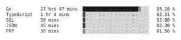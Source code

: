 <!--START_SECTION:waka-->

```txt
Go           27 hrs 47 mins  █████████████████████▒░░░   85.28 %
TypeScript   1 hr 4 mins     ▓░░░░░░░░░░░░░░░░░░░░░░░░   03.31 %
SQL          56 mins         ▓░░░░░░░░░░░░░░░░░░░░░░░░   02.90 %
JSON         45 mins         ▓░░░░░░░░░░░░░░░░░░░░░░░░   02.30 %
PHP          30 mins         ▒░░░░░░░░░░░░░░░░░░░░░░░░   01.56 %
```

<!--END_SECTION:waka-->
